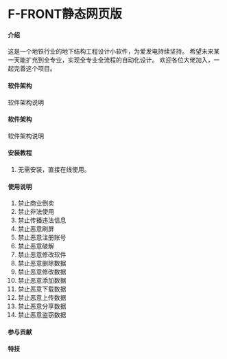 # F-FRONT静态网页版

#### 介绍
这是一个地铁行业的地下结构工程设计小软件，为爱发电持续坚持。
希望未来某一天能扩充到全专业，实现全专业全流程的自动化设计。
欢迎各位大佬加入，一起完善这个项目。



#### 软件架构
软件架构说明


#### 软件架构
软件架构说明


#### 安装教程

1.  无需安装，直接在线使用。



#### 使用说明

1.  禁止商业倒卖
2.  禁止非法使用
3.  禁止传播违法信息
4.  禁止恶意刷屏
5.  禁止恶意注册账号
6.  禁止恶意破解
7.  禁止恶意修改软件
8.  禁止恶意删除数据
9.  禁止恶意修改数据
10. 禁止恶意添加数据
11. 禁止恶意下载数据
12. 禁止恶意上传数据
13. 禁止恶意分享数据
14. 禁止恶意盗窃数据


#### 参与贡献



#### 特技


